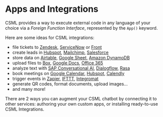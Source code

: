 # Apps and Integrations

CSML provides a way to execute external code in any language of your choice via a _Foreign Function Interface_, represented by the `App()` keyword.

Here are some ideas for CSML integrations:

* file tickets to [Zendesk](https://zendesk.com), [ServiceNow](https://servicenow.com) or [Front](https://frontapp.com/)
* create leads in [Hubspot](https://hubspot.com), [Mailchimp](https://mailchimp.com), [Salesforce](https://salesforce.com)
* store data on [Airtable](https://airtable.com/), [Google Sheet](https://docs.google.com/spreadsheets), [Amazon DynamoDB](https://aws.amazon.com/dynamodb)
* upload files to [Box](http://box.com/), [Google Docs](https://docs.google.com/), [Office 365](https://www.office.com/)
* analyze text with [SAP Conversational AI](https://cai.tools.sap/), [Dialogflow](https://dialogflow.cloud.google.com/), [Rasa](https://rasa.com/)
* book meetings on [Google Calendar](https://calendar.google.com/), [Hubspot](https://hubspot.com), [Calendly](https://calendly.com/fr)
* trigger events in [Zapier](https://zapier.com), [IFTTT](https://ifttt.com/), [Integromat](https://www.integromat.com/)
* generate QR codes, format documents, upload images...
* and many more!

There are 2 ways you can augment your CSML chatbot by connecting it to other services: authoring your own custom apps, or installing ready-to-use CSML Integrations.

## 


